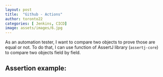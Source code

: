 ```yaml
---
layout: post
title:  "Github - Actions"
author: toronto22
categories: [ Jenkins, CICD]
image: assets/images/6.jpg
---
```


As an automation tester, I want to compare two objects to prove those are equal or not.
To do that, I can use function of AssertJ library (`assertj-core`) to compare two objects field by field.

## Assertion example:


